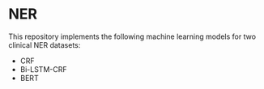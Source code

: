 # NER

This repository implements the following machine learning models for two clinical NER datasets:
- CRF
- Bi-LSTM-CRF
- BERT

